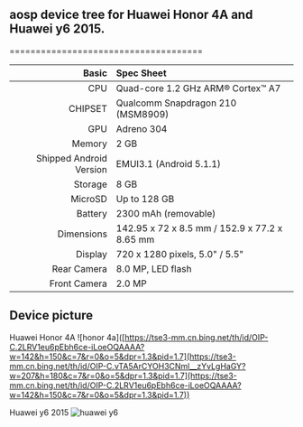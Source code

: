 ## aosp device tree for Huawei Honor 4A and Huawei y6 2015.
=====================================

Basic   | Spec Sheet
-------:|:-------------------------
CPU     | Quad-core 1.2 GHz ARM® Cortex™ A7
CHIPSET | Qualcomm Snapdragon 210 (MSM8909)
GPU     | Adreno 304
Memory  | 2 GB
Shipped Android Version | EMUI3.1 (Android 5.1.1)
Storage | 8 GB
MicroSD | Up to 128 GB
Battery | 2300 mAh (removable)
Dimensions | 142.95 x 72 x 8.5 mm / 152.9 x 77.2 x 8.65 mm
Display | 720 x 1280 pixels, 5.0" / 5.5"
Rear Camera  | 8.0 MP, LED flash
Front Camera | 2.0 MP

## Device picture
Huawei Honor 4A
![honor 4a]([https://tse3-mm.cn.bing.net/th/id/OIP-C.2LRV1eu6pEbh6ce-iLoeOQAAAA?w=142&h=150&c=7&r=0&o=5&dpr=1.3&pid=1.7](https://tse3-mm.cn.bing.net/th/id/OIP-C.vTA5ArCYOH3CNml__zYvLgHaGY?w=207&h=180&c=7&r=0&o=5&dpr=1.3&pid=1.7](https://tse3-mm.cn.bing.net/th/id/OIP-C.2LRV1eu6pEbh6ce-iLoeOQAAAA?w=142&h=150&c=7&r=0&o=5&dpr=1.3&pid=1.7))

Huawei y6 2015
![huawei y6](https://tse2-mm.cn.bing.net/th/id/OIP-C.YcFNRKdnX8YChuxB85P2-QHaHa?w=166&h=180&c=7&r=0&o=5&dpr=1.3&pid=1.7)

